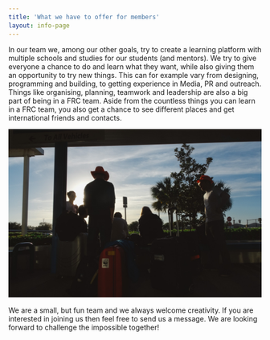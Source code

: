 ```yaml
---
title: 'What we have to offer for members'
layout: info-page
---
```


In our team we, among our other goals, try to create a learning platform with multiple schools and studies for our students (and mentors). We try to give everyone a chance to do and learn what they want, while also giving them an opportunity to try new things. This can for example vary from designing, programming and building, to getting experience in Media, PR and outreach. Things like organising, planning, teamwork and leadership are also a big part of being in a FRC team. Aside from the countless things you can learn in a FRC team, you also get a chance to see different places and get international friends and contacts.

![image-1]

We are a small, but fun team and we always welcome creativity. If you are interested in joining us then feel free to send us a message. We are looking forward to challenge the impossible together!

[image-1]: /res/offers/members/dag_01-17.jpg
